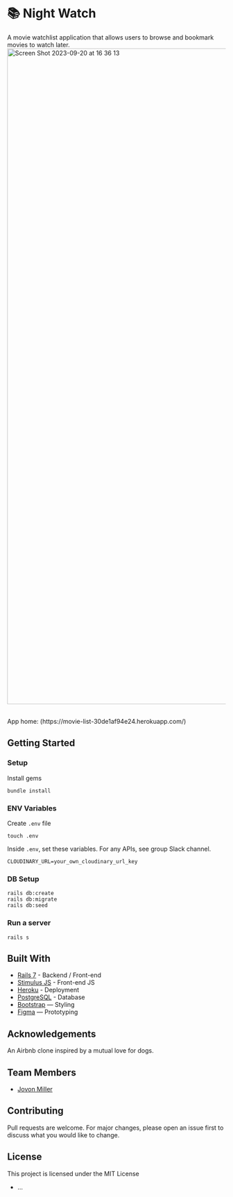 # 📚 Night Watch
A movie watchlist application that allows users to browse and bookmark movies to watch later.
<img width="1512" alt="Screen Shot 2023-09-20 at 16 36 13" src="https://github.com/millerjovon1/night-watch/assets/130570205/aac51bfa-185e-49a5-9b25-f1a9999db8ec">

<br>
App home: (https://movie-list-30de1af94e24.herokuapp.com/)
   

## Getting Started
### Setup

Install gems
```
bundle install
```

### ENV Variables
Create `.env` file
```
touch .env
```
Inside `.env`, set these variables. For any APIs, see group Slack channel.
```
CLOUDINARY_URL=your_own_cloudinary_url_key
```

### DB Setup
```
rails db:create
rails db:migrate
rails db:seed
```

### Run a server
```
rails s
```

## Built With
- [Rails 7](https://guides.rubyonrails.org/) - Backend / Front-end
- [Stimulus JS](https://stimulus.hotwired.dev/) - Front-end JS
- [Heroku](https://heroku.com/) - Deployment
- [PostgreSQL](https://www.postgresql.org/) - Database
- [Bootstrap](https://getbootstrap.com/) — Styling
- [Figma](https://www.figma.com) — Prototyping

## Acknowledgements
An Airbnb clone inspired by a mutual love for dogs.

## Team Members
- [Jovon Miller](https://www.linkedin.com/in/jovon-miller/)


## Contributing
Pull requests are welcome. For major changes, please open an issue first to discuss what you would like to change.

## License
This project is licensed under the MIT License


* ...
